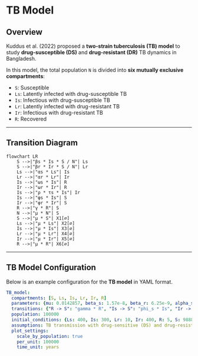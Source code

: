 # TB Model

## Overview  

Kuddus et al. (2022) proposed a **two-strain tuberculosis (TB) model** to study **drug-susceptible (DS)** and **drug-resistant (DR)** TB dynamics in Bangladesh.  

In this model, the total population `N` is divided into **six mutually exclusive compartments**:  

- `S`: Susceptible  
- `Ls`: Latently infected with drug-susceptible TB  
- `Is`: Infectious with drug-susceptible TB  
- `Lr`: Latently infected with drug-resistant TB  
- `Ir`: Infectious with drug-resistant TB  
- `R`: Recovered  

---
## Transition Diagram

```mermaid
flowchart LR
    S -->|"βs * Is * S / N"| Ls
    S -->|"βr * Ir * S / N"| Lr
    Ls -->|"αs * Ls"| Is
    Lr -->|"αr * Lr"| Ir
    Is -->|"ωs * Is"| R
    Ir -->|"ωr * Ir"| R
    Is -->|"ρ * τs * Is"| Ir
    Is -->|"φs * Is"| S
    Ir -->|"φr * Ir"| S
    R -->|"γ * R"| S
    N -->|"μ * N"| S
    S -->|"μ * S"| X1[∅]
    Ls -->|"μ * Ls"| X2[∅]
    Is -->|"μ * Is"| X3[∅]
    Lr -->|"μ * Lr"| X4[∅]
    Ir -->|"μ * Ir"| X5[∅]
    R -->|"μ * R"| X6[∅]
```

---

## TB Model Configuration

Below is an example configuration for the **TB model** in YAML format.

```yaml
TB_model:  
  compartments: [S, Ls, Is, Lr, Ir, R]
  parameters: {mu: 0.0142857, beta_s: 1.57e-8, beta_r: 6.25e-9, alpha_s: 0.129, alpha_r: 0.129, omega_s: 0.287, omega_r: 0.12, rho: 0.07, phi_s: 0.37, phi_r: 0.37, tau_s: 0.94, tau_r: 0.78, gamma: 0.1 }
  transitions: {"R -> S": "gamma * R", "Is -> S": "phi_s * Is", "Ir -> S": "phi_r * Ir", "S -> Ls": "beta_s * Is * S / N", "S -> Lr": "beta_r * Ir * S / N","S ->": "mu * S", "-> S": "mu * N", "Ls -> Is": "alpha_s * Ls", "Ls ->": "mu * Ls", "Is -> R": "omega_s * Is", "Is -> R_extra": "(1 - rho) * tau_s * Is" , "Is ->": "mu * Is", "Is -> Ir": "rho * tau_s * Is", "Lr -> Ir": "alpha_r * Lr", "Lr ->": "mu * Lr", "Ir -> R": "omega_r * Ir", "Ir -> R_extra": "tau_r * Ir", "Ir ->": "mu * Ir", "Ir -> S": "phi_r * Ir", "R ->": "mu * R"}
  population: 100000
  initial_conditions: {Ls: 400, Is: 300, Lr: 10, Ir: 400, R: 5, S: 98885}
  assumptions: TB transmission with drug-sensitive (DS) and drug-resistant (DR) strains, based on Kuddus (2022).
  plot_settings:
    scale_by_population: true   
    per_unit: 100000        
    time_unit: years
```